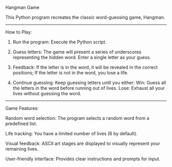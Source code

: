 Hangman Game

This Python program recreates the classic word-guessing game, Hangman.
*************************************************************************
How to Play:

1. Run the program: Execute the Python script.

2. Guess letters: The game will present a series of underscores representing the hidden word. Enter a single letter as your guess.

3. Feedback:
If the letter is in the word, it will be revealed in the correct positions;
If the letter is not in the word, you lose a life.

4. Continue guessing: Keep guessing letters until you either:
Win: Guess all the letters in the word before running out of lives.
Lose: Exhaust all your lives without guessing the word.
*************************************************************************
Game Features:

Random word selection: The program selects a random word from a predefined list.

Life tracking: You have a limited number of lives (6 by default).

Visual feedback: ASCII art stages are displayed to visually represent your remaining lives.

User-friendly interface: Provides clear instructions and prompts for input.
